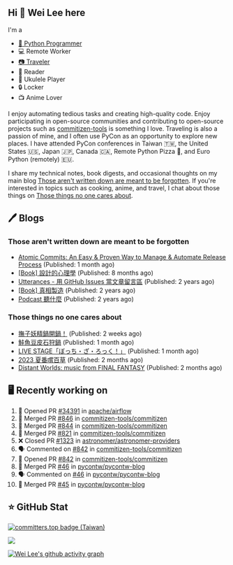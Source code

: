 ## Hi 👋 Wei Lee here

I'm a

* [🐍 Python Programmer](https://pycon-note.wei-lee.me/)
* 💻 Remote Worker
* [📷 Traveler](https://travlog.wei-lee.me/)
* 📖 Reader
* 🎵 Ukulele Player
* 🔒 Locker
* 📺 Anime Lover

I enjoy automating tedious tasks and creating high-quality code. Enjoy participating in open-source communities and contributing to open-source projects such as [commitizen-tools](https://github.com/commitizen-tools) is something I love. Traveling is also a passion of mine, and I often use PyCon as an opportunity to explore new places. I have attended PyCon conferences in Taiwan 🇹🇼, the United States 🇺🇸, Japan 🇯🇵, Canada 🇨🇦, Remote Python Pizza 🍕, and Euro Python (remotely) 🇪🇺.

I share my technical notes, book digests, and occasional thoughts on my main blog [Those aren't written down are meant to be forgotten](https://blog.wei-lee.me/). If you're interested in topics such as cooking, anime, and travel, I chat about those things on [Those things no one cares about](https://travlog.wei-lee.me/).

## 🖊️ Blogs

### Those aren't written down are meant to be forgotten

* [Atomic Commits: An Easy &amp; Proven Way to Manage &amp; Automate Release Process](https://blog.wei-lee.me/posts/tech/2023/08/atomic-commits-coscup-2023) (Published: 1 month ago)
* [[Book] 設計的心理學](https://blog.wei-lee.me/posts/book/2023/01/the-design-of-everyday-things) (Published: 8 months ago)
* [Utterances - 用 GitHub Issues 當文章留言區](https://blog.wei-lee.me/posts/tech/2022/02/use-github-issues-as-comment-system) (Published: 2 years ago)
* [[Book] 真相製造](https://blog.wei-lee.me/posts/book/2022/02/reality-is-business) (Published: 2 years ago)
* [Podcast 聽什麼](https://blog.wei-lee.me/posts/gossiping/2021/12/podcast-i-listen-to) (Published: 2 years ago)

### Those things no one cares about

* [撫子妖精鍋開鍋！](https://travlog.wei-lee.me/posts/cook/2023/08/season-nadeshiko-pot) (Published: 2 weeks ago)
* [鮭魚豆皮石狩鍋](https://travlog.wei-lee.me/posts/cook/2023/08/yuru-camp-salmon-pot) (Published: 1 month ago)
* [LIVE STAGE「ぼっち・ざ・ろっく！」](https://travlog.wei-lee.me/posts/review/2023/08/btr-stage) (Published: 1 month ago)
* [2023 夏番嚐百草](https://travlog.wei-lee.me/posts/review/2023/07/what-i-will-watch-in-2023-summer) (Published: 2 months ago)
* [Distant Worlds: music from FINAL FANTASY](https://travlog.wei-lee.me/posts/review/2023/07/distant-worlds-music-from-FINAL-FANTASY) (Published: 2 months ago)

## 🖥️ Recently working on

1. 💪 Opened PR [#34391](https://github.com/apache/airflow/pull/34391) in [apache/airflow](https://github.com/apache/airflow)
2. 🎉 Merged PR [#846](https://github.com/commitizen-tools/commitizen/pull/846) in [commitizen-tools/commitizen](https://github.com/commitizen-tools/commitizen)
3. 🎉 Merged PR [#844](https://github.com/commitizen-tools/commitizen/pull/844) in [commitizen-tools/commitizen](https://github.com/commitizen-tools/commitizen)
4. 🎉 Merged PR [#821](https://github.com/commitizen-tools/commitizen/pull/821) in [commitizen-tools/commitizen](https://github.com/commitizen-tools/commitizen)
5. ❌ Closed PR [#1323](https://github.com/astronomer/astronomer-providers/pull/1323) in [astronomer/astronomer-providers](https://github.com/astronomer/astronomer-providers)
6. 🗣 Commented on [#842](https://github.com/commitizen-tools/commitizen/issues/842) in [commitizen-tools/commitizen](https://github.com/commitizen-tools/commitizen)
7. 💪 Opened PR [#842](https://github.com/commitizen-tools/commitizen/pull/842) in [commitizen-tools/commitizen](https://github.com/commitizen-tools/commitizen)
8. 🎉 Merged PR [#46](https://github.com/pycontw/pycontw-blog/pull/46) in [pycontw/pycontw-blog](https://github.com/pycontw/pycontw-blog)
9. 🗣 Commented on [#46](https://github.com/pycontw/pycontw-blog/issues/46) in [pycontw/pycontw-blog](https://github.com/pycontw/pycontw-blog)
10. 🎉 Merged PR [#45](https://github.com/pycontw/pycontw-blog/pull/45) in [pycontw/pycontw-blog](https://github.com/pycontw/pycontw-blog)


## ⭐ GitHub Stat

[![committers.top badge (Taiwan)](https://user-badge.committers.top/taiwan_public/Lee-W.svg)](https://user-badge.committers.top/taiwan_public/Lee-W)

[![](https://github-readme-stats.vercel.app/api?username=Lee-W&show_icons=true&hide_title=true&cache_seconds=86400)](https://github.com/anuraghazra/github-readme-stats)

[![Wei Lee's github activity graph](https://github-readme-activity-graph.vercel.app/graph?username=Lee-W&theme=dracula)](https://github.com/ashutosh00710/github-readme-activity-graph)
